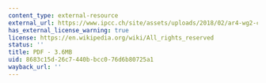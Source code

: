 ```yaml
---
content_type: external-resource
external_url: https://www.ipcc.ch/site/assets/uploads/2018/02/ar4-wg2-chapter3-1.pdf
has_external_license_warning: true
license: https://en.wikipedia.org/wiki/All_rights_reserved
status: ''
title: PDF - 3.6MB
uid: 8683c15d-26c7-440b-bcc0-76d6b80725a1
wayback_url: ''
---
```

